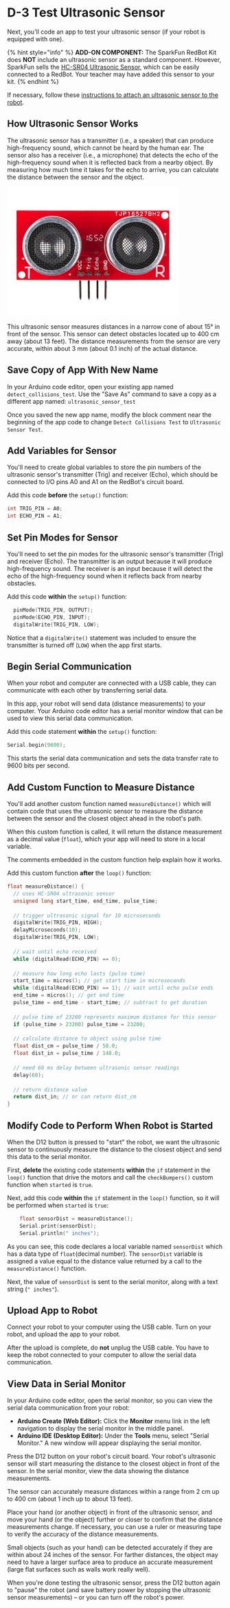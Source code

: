 # D-3 Test Ultrasonic Sensor

Next, you'll code an app to test your ultrasonic sensor \(if your robot is equipped with one\).

{% hint style="info" %}
**ADD-ON COMPONENT:** The SparkFun RedBot Kit does **NOT** include an ultrasonic sensor as a standard component. However, SparkFun sells the [HC-SR04 Ultrasonic Sensor](https://www.sparkfun.com/products/13959), which can be easily connected to a RedBot. Your teacher may have added this sensor to your kit.
{% endhint %}

If necessary, follow these [instructions to attach an ultrasonic sensor to the robot](../../references/physical-inputs/ultrasonic-sensor.md#connect-ultrasonic-sensor-to-redbot-mainboard).

## How Ultrasonic Sensor Works

The ultrasonic sensor has a transmitter \(i.e., a speaker\) that can produce high-frequency sound, which cannot be heard by the human ear. The sensor also has a receiver \(i.e., a microphone\) that detects the echo of the high-frequency sound when it is reflected back from a nearby object. By measuring how much time it takes for the echo to arrive, you can calculate the distance between the sensor and the object.

![Ultrasonic Sensor](../../.gitbook/assets/ultrasonic-sensor.jpg)

This ultrasonic sensor measures distances in a narrow cone of about 15° in front of the sensor. This sensor can detect obstacles located up to 400 cm away \(about 13 feet\). The distance measurements from the sensor are very accurate, within about 3 mm \(about 0.1 inch\) of the actual distance.

## Save Copy of App With New Name <a id="save-copy-of-app-with-new-name"></a>

In your Arduino code editor, open your existing app named `detect_collisions_test`. Use the "Save As" command to save a copy as a different app named:  `ultrasonic_sensor_test`

Once you saved the new app name, modify the block comment near the beginning of the app code to change `Detect Collisions Test` to `Ultrasonic Sensor Test`.

## Add Variables for Sensor

You'll need to create global variables to store the pin numbers of the ultrasonic sensor's transmitter \(Trig\) and receiver \(Echo\), which should be connected to I/O pins A0 and A1 on the RedBot's circuit board.

Add this code **before** the `setup()` function:

```cpp
int TRIG_PIN = A0;
int ECHO_PIN = A1;
```

## Set Pin Modes for Sensor

You'll need to set the pin modes for the ultrasonic sensor's transmitter \(Trig\) and receiver \(Echo\). The transmitter is an output because it will produce high-frequency sound. The receiver is an input because it will detect the echo of the high-frequency sound when it reflects back from nearby obstacles.

Add this code **within** the `setup()` function:

```cpp
  pinMode(TRIG_PIN, OUTPUT);
  pinMode(ECHO_PIN, INPUT);
  digitalWrite(TRIG_PIN, LOW);
```

Notice that a `digitalWrite()` statement was included to ensure the transmitter is turned off \(`LOW`\) when the app first starts.

## Begin Serial Communication

When your robot and computer are connected with a USB cable, they can communicate with each other by transferring serial data.

In this app, your robot will send data \(distance measurements\) to your computer. Your Arduino code editor has a serial monitor window that can be used to view this serial data communication.

Add this code statement **within** the `setup()` function:

```cpp
Serial.begin(9600);
```

This starts the serial data communication and sets the data transfer rate to 9600 bits per second.

## Add Custom Function to Measure Distance

You'll add another custom function named `measureDistance()` which will contain code that uses the ultrasonic sensor to measure the distance between the sensor and the closest object ahead in the robot's path.

When this custom function is called, it will return the distance measurement as a decimal value \(`float`\), which your app will need to store in a local variable.

The comments embedded in the custom function help explain how it works.

Add this custom function **after** the `loop()` function:

```cpp
float measureDistance() {
  // uses HC-SR04 ultrasonic sensor
  unsigned long start_time, end_time, pulse_time;

  // trigger ultrasonic signal for 10 microseconds
  digitalWrite(TRIG_PIN, HIGH);
  delayMicroseconds(10);
  digitalWrite(TRIG_PIN, LOW);

  // wait until echo received
  while (digitalRead(ECHO_PIN) == 0);

  // measure how long echo lasts (pulse time)
  start_time = micros(); // get start time in microseconds
  while (digitalRead(ECHO_PIN) == 1); // wait until echo pulse ends
  end_time = micros(); // get end time
  pulse_time = end_time - start_time; // subtract to get duration

  // pulse time of 23200 represents maximum distance for this sensor
  if (pulse_time > 23200) pulse_time = 23200;

  // calculate distance to object using pulse time
  float dist_cm = pulse_time / 58.0;
  float dist_in = pulse_time / 148.0;

  // need 60 ms delay between ultrasonic sensor readings
  delay(60);

  // return distance value
  return dist_in; // or can return dist_cm
}
```

## Modify Code to Perform When Robot is Started

When the D12 button is pressed to "start" the robot, we want the ultrasonic sensor to continuously measure the distance to the closest object and send this data to the serial monitor.

First, **delete** the existing code statements **within** the `if` statement in the `loop()` function that drive the motors and call the `checkBumpers()` custom function when `started` is `true`.

Next, add this code **within** the `if` statement in the `loop()` function, so it will be performed when `started` is `true`:

```cpp
    float sensorDist = measureDistance();
    Serial.print(sensorDist);
    Serial.println(" inches");
```

As you can see, this code declares a local variable named `sensorDist` which has a data type of `float`\(decimal number\). The `sensorDist` variable is assigned a value equal to the distance value returned by a call to the `measureDistance()` function.

Next, the value of `sensorDist` is sent to the serial monitor, along with a text string \(`" inches"`\).

## Upload App to Robot

Connect your robot to your computer using the USB cable. Turn on your robot, and upload the app to your robot.

After the upload is complete, do **not** unplug the USB cable. You have to keep the robot connected to your computer to allow the serial data communication.

## View Data in Serial Monitor

In your Arduino code editor, open the serial monitor, so you can view the serial data communication from your robot:

* **Arduino Create \(Web Editor\):**  Click the **Monitor** menu link in the left navigation to display the serial monitor in the middle panel.
* **Arduino IDE \(Desktop Editor\):**  Under the **Tools** menu, select "Serial Monitor." A new window will appear displaying the serial monitor.

Press the D12 button on your robot's circuit board. Your robot's ultrasonic sensor will start measuring the distance to the closest object in front of the sensor. In the serial monitor, view the data showing the distance measurements.

The sensor can accurately measure distances within a range from 2 cm up to 400 cm \(about 1 inch up to about 13 feet\).

Place your hand \(or another object\) in front of the ultrasonic sensor, and move your hand \(or the object\) further or closer to confirm that the distance measurements change. If necessary, you can use a ruler or measuring tape to verify the accuracy of the distance measurements.

Small objects \(such as your hand\) can be detected accurately if they are within about 24 inches of the sensor. For farther distances, the object may need to have a larger surface area to produce an accurate measurement \(large flat surfaces such as walls work really well\).

When you're done testing the ultrasonic sensor, press the D12 button again to "pause" the robot \(and save battery power by stopping the ultrasonic sensor measurements\) – or you can turn off the robot's power.





